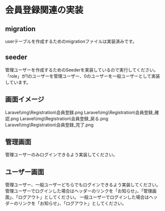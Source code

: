 # 会員登録関連の実装

## migration
userテーブルを作成するためのmigrationファイルは実装済みです。

## seeder
管理ユーザーを作成するためのSeederを実装しているので実行してください。
「role」が1のユーザーを管理ユーザー、0のユーザーを一般ユーザーとして実装しています。

## 画面イメージ
Laravel\img\Registration\会員登録.png
Laravel\img\Registration\会員登録_確認.png
Laravel\img\Registration\会員登録_戻る.png
Laravel\img\Registration\会員登録_完了.png

## 管理画面
管理ユーザーのみログインできるよう実装してください。

## ユーザー画面
管理ユーザー、一般ユーザーどちらでもログインできるよう実装してください。
管理ユーザーでログインした場合はヘッダーのリンクを「お知らせ」、「管理画面」、「ログアウト」としてください。
一般ユーザーでログインした場合はヘッダーのリンクを「お知らせ」、「ログアウト」としてください。